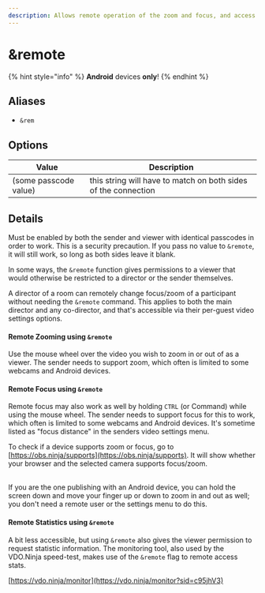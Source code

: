 ```yaml
---
description: Allows remote operation of the zoom and focus, and access to statistics
---
```


# \&remote

{% hint style="info" %}
**Android** devices **only**!
{% endhint %}

## Aliases

* `&rem`

## Options

| Value                 | Description                                                    |
| --------------------- | -------------------------------------------------------------- |
| (some passcode value) | this string will have to match on both sides of the connection |

## Details

Must be enabled by both the sender and viewer with identical passcodes in order to work. This is a security precaution.  If you pass no value to `&remote`, it will still work, so long as both sides leave it blank.

In some ways, the `&remote` function gives permissions to a viewer that would otherwise be restricted to a director or the sender themselves.

A director of a room can remotely change focus/zoom of a participant without needing the `&remote` command. This applies to both the main director and any co-director, and that's accessible via their per-guest video settings options.

#### Remote Zooming using `&remote`

Use the mouse wheel over the video you wish to zoom in or out of as a viewer. The sender needs to support zoom, which often is limited to some webcams and Android devices.

#### Remote Focus using `&remote`

Remote focus may also work as well by holding `CTRL` (or Command) while using the mouse wheel.  The sender needs to support focus for this to work, which often is limited to some webcams and Android devices. It's sometime listed as "focus distance" in the senders video settings menu.

To check if a device supports zoom or focus, go to [https://obs.ninja/supports](https://obs.ninja/supports). It will show whether your browser and the selected camera supports focus/zoom.

\
If you are the one publishing with an Android device, you can hold the screen down and move your finger up or down to zoom in and out as well; you don't need a remote user or the settings menu to do this.

#### Remote Statistics using `&remote`

A bit less accessible, but using `&remote` also gives the viewer permission to request statistic information. The monitoring tool, also used by the VDO.Ninja speed-test, makes use of the `&remote` flag to remote access stats.

[https://vdo.ninja/monitor](https://vdo.ninja/monitor?sid=c95jhV3)
